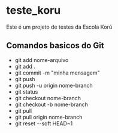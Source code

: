 # teste_koru

Este é um projeto de testes da Escola Korú

## Comandos basicos do Git
- git add nome-arquivo
- git add .
- git commit -m "minha mensagem"
- git push
- git push -u origin nome-branch
- git status
- git checkout nome-branch
- git checkout -b nome-branch
- git pull
- git pull origin nome-branch
- git reset --soft HEAD~1


